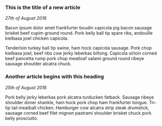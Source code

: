 ### This is the title of a new article
_27th of August 2016_

Bacon ipsum dolor amet frankfurter boudin capicola pig bacon sausage brisket beef cupim ground round. Pork belly ball tip spare ribs, andouille kielbasa jowl chicken capicola. 

Tenderloin turkey ball tip swine, ham hock capicola sausage. Pork chop kielbasa jowl, beef ribs cow jerky leberkas biltong. Capicola sirloin corned beef pancetta rump pork chop meatloaf salami ground round ribeye sausage shoulder alcatra chuck.

### Another article begins with this heading
_25th of August 2016_

Pork belly jerky leberkas pork alcatra turducken fatback. Sausage ribeye shoulder doner shankle, ham hock pork chop ham frankfurter tongue. Tri-tip tail meatball chicken. Hamburger cow alcatra strip steak drumstick, sausage corned beef filet mignon pastrami shoulder brisket chuck pork belly prosciutto.
